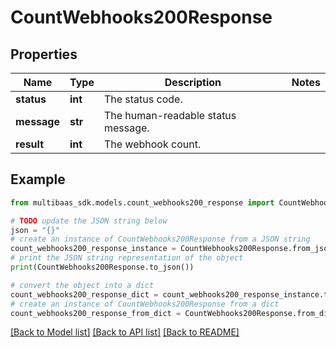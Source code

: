 # CountWebhooks200Response


## Properties

Name | Type | Description | Notes
------------ | ------------- | ------------- | -------------
**status** | **int** | The status code. | 
**message** | **str** | The human-readable status message. | 
**result** | **int** | The webhook count. | 

## Example

```python
from multibaas_sdk.models.count_webhooks200_response import CountWebhooks200Response

# TODO update the JSON string below
json = "{}"
# create an instance of CountWebhooks200Response from a JSON string
count_webhooks200_response_instance = CountWebhooks200Response.from_json(json)
# print the JSON string representation of the object
print(CountWebhooks200Response.to_json())

# convert the object into a dict
count_webhooks200_response_dict = count_webhooks200_response_instance.to_dict()
# create an instance of CountWebhooks200Response from a dict
count_webhooks200_response_from_dict = CountWebhooks200Response.from_dict(count_webhooks200_response_dict)
```
[[Back to Model list]](../README.md#documentation-for-models) [[Back to API list]](../README.md#documentation-for-api-endpoints) [[Back to README]](../README.md)


